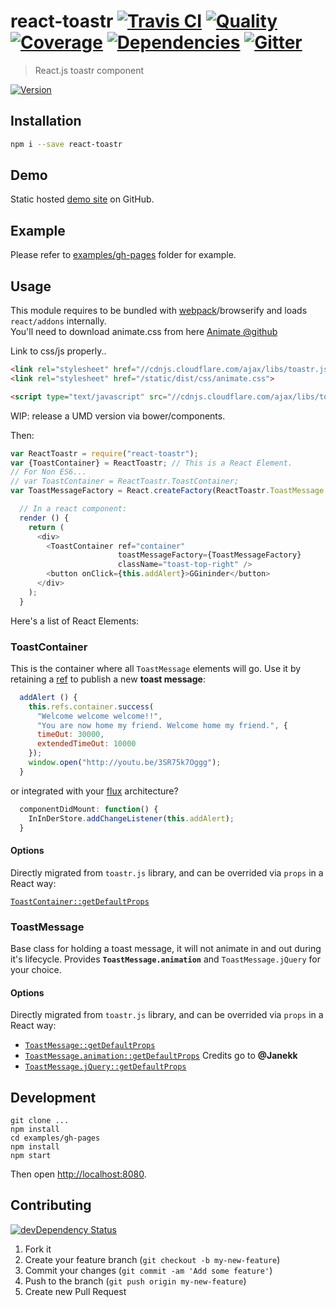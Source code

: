 # react-toastr [![Travis CI][travis-image]][travis-url] [![Quality][codeclimate-image]][codeclimate-url] [![Coverage][codeclimate-coverage-image]][codeclimate-coverage-url] [![Dependencies][gemnasium-image]][gemnasium-url] [![Gitter][gitter-image]][gitter-url]
> React.js toastr component

[![Version][npm-image]][npm-url]


## Installation

```sh
npm i --save react-toastr
```


## Demo

Static hosted [demo site][demo] on GitHub.


## Example

Please refer to [examples/gh-pages][examples/gh-pages] folder for example.


## Usage

This module requires to be bundled with [webpack][webpack]/browserify and loads `react/addons` internally.  
You'll need to download animate.css from here [Animate @github](https://raw.github.com/daneden/animate.css/master/animate.css)

Link to css/js properly..
```html
<link rel="stylesheet" href="//cdnjs.cloudflare.com/ajax/libs/toastr.js/latest/css/toastr.min.css">
<link rel="stylesheet" href="/static/dist/css/animate.css">

<script type="text/javascript" src="//cdnjs.cloudflare.com/ajax/libs/toastr.js/latest/js/toastr.min.js"></script>
```

WIP: release a UMD version via bower/components.

Then:

```javascript
var ReactToastr = require("react-toastr");
var {ToastContainer} = ReactToastr; // This is a React Element.
// For Non ES6...
// var ToastContainer = ReactToastr.ToastContainer;
var ToastMessageFactory = React.createFactory(ReactToastr.ToastMessage.animation);

  // In a react component:
  render () {
    return (
      <div>
        <ToastContainer ref="container"
                        toastMessageFactory={ToastMessageFactory}
                        className="toast-top-right" />
        <button onClick={this.addAlert}>GGininder</button>
      </div>
    );
  }
```

Here's a list of React Elements:

### ToastContainer

This is the container where all `ToastMessage` elements will go. Use it by retaining a [ref][react-ref] to publish a new **toast message**:

```javascript
  addAlert () {
    this.refs.container.success(
      "Welcome welcome welcome!!",
      "You are now home my friend. Welcome home my friend.", {
      timeOut: 30000,
      extendedTimeOut: 10000
    });
    window.open("http://youtu.be/3SR75k7Oggg");
  }
```

or integrated with your [flux][flux] architecture?

```javascript
  componentDidMount: function() {
    InInDerStore.addChangeListener(this.addAlert);
  }
```

#### Options

Directly migrated from `toastr.js` library, and can be overrided via `props` in a React way:

[`ToastContainer::getDefaultProps`](http://git.io/RagItA)


### ToastMessage

Base class for holding a toast message, it will not animate in and out during it's lifecycle.
Provides **`ToastMessage.animation`** and `ToastMessage.jQuery` for your choice.

#### Options

Directly migrated from `toastr.js` library, and can be overrided via `props` in a React way:

* [`ToastMessage::getDefaultProps`](http://git.io/90CzSA)
* [`ToastMessage.animation::getDefaultProps`](http://git.io/vU2sz)
  Credits go to **@Janekk**
* [`ToastMessage.jQuery::getDefaultProps`](http://git.io/YcbXvA)


## Development

```shell
git clone ...
npm install
cd examples/gh-pages
npm install
npm start
```

Then open [http://localhost:8080](http://localhost:8080).


## Contributing

[![devDependency Status][david-dm-image]][david-dm-url]

1. Fork it
2. Create your feature branch (`git checkout -b my-new-feature`)
3. Commit your changes (`git commit -am 'Add some feature'`)
4. Push to the branch (`git push origin my-new-feature`)
5. Create new Pull Request


[npm-image]: https://img.shields.io/npm/v/react-toastr.svg?style=flat-square
[npm-url]: https://www.npmjs.org/package/react-toastr

[travis-image]: https://img.shields.io/travis/tomchentw/react-toastr.svg?style=flat-square
[travis-url]: https://travis-ci.org/tomchentw/react-toastr
[codeclimate-image]: https://img.shields.io/codeclimate/github/tomchentw/react-toastr.svg?style=flat-square
[codeclimate-url]: https://codeclimate.com/github/tomchentw/react-toastr
[codeclimate-coverage-image]: https://img.shields.io/codeclimate/coverage/github/tomchentw/react-toastr.svg?style=flat-square
[codeclimate-coverage-url]: https://codeclimate.com/github/tomchentw/react-toastr
[gemnasium-image]: https://img.shields.io/gemnasium/tomchentw/react-toastr.svg?style=flat-square
[gemnasium-url]: https://gemnasium.com/tomchentw/react-toastr
[gitter-image]: https://badges.gitter.im/Join%20Chat.svg
[gitter-url]: https://gitter.im/tomchentw/react-toastr?utm_source=badge&utm_medium=badge&utm_campaign=pr-badge&utm_content=badge
[david-dm-image]: https://img.shields.io/david/dev/tomchentw/react-toastr.svg?style=flat-square
[david-dm-url]: https://david-dm.org/tomchentw/react-toastr#info=devDependencies


[demo]: http://tomchentw.github.io/react-toastr/
[examples/gh-pages]: https://github.com/tomchentw/react-toastr/tree/master/examples/gh-pages
[webpack]: http://webpack.github.io/docs/tutorials/getting-started/
[react-ref]: http://facebook.github.io/react/docs/more-about-refs.html
[flux]: http://facebook.github.io/flux/docs/overview.html
